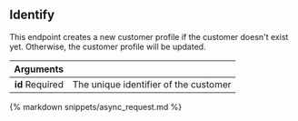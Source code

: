 ## Identify

This endpoint creates a new customer profile if the customer doesn't exist yet. Otherwise, the customer profile will be updated.

| Arguments |      |
| ---------: | :--- |
| **id** <span>Required</span> | The unique identifier of the customer |

{% markdown snippets/async_request.md %}